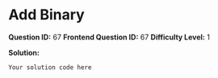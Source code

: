 
  # Add Binary
  
  **Question ID:** 67
  **Frontend Question ID:** 67
  **Difficulty Level:** 1
  
  **Solution:**  
  ```
  Your solution code here
  ```
    
